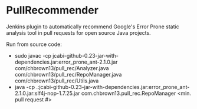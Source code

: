 # PullRecommender
Jenkins plugin to automatically recommend Google's Error Prone static analysis tool in pull requests for open source Java projects.

Run from source code:
* sudo javac -cp jcabi-github-0.23-jar-with-dependencies.jar:error_prone_ant-2.1.0.jar com/chbrown13/pull_rec/Analyzer.java com/chbrown13/pull_rec/RepoManager.java com/chbrown13/pull_rec/Utils.java 
* java -cp .:jcabi-github-0.23-jar-with-dependencies.jar:error_prone_ant-2.1.0.jar:slf4j-nop-1.7.25.jar com.chbrown13.pull_rec.RepoManager <owner> <repo name> <min. pull request #>

